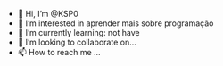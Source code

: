 - 👋 Hi, I’m @KSP0
- 👀 I’m interested in aprender mais sobre programação 
- 🌱 I’m currently learning: not have
- 💞️ I’m looking to collaborate on...
- 📫 How to reach me ...

<!---
KSP0/KSP0 is a ✨ special ✨ repository because its `README.md` (this file) appears on your GitHub profile.
You can click the Preview link to take a look at your changes.
--->
